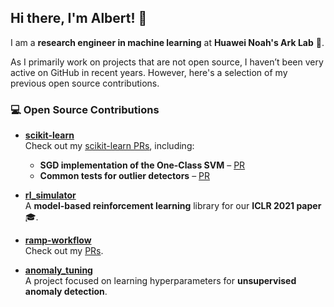 ## Hi there, I'm Albert! 👋

I am a **research engineer in machine learning** at **Huawei Noah's Ark Lab** 🚀.

As I primarily work on projects that are not open source, I haven’t been very active on GitHub in recent years. However, here's a selection of my previous open source contributions.
### 💻 Open Source Contributions
- **[scikit-learn](https://github.com/scikit-learn/scikit-learn)**  
  Check out my [scikit-learn PRs](https://github.com/scikit-learn/scikit-learn/pulls?q=is%3Apr+author%3Aalbertcthomas), including:
  - **SGD implementation of the One-Class SVM** – [PR](https://github.com/scikit-learn/scikit-learn/pull/10027)
  - **Common tests for outlier detectors** – [PR](https://github.com/scikit-learn/scikit-learn/pull/9270)
  
- **[rl_simulator](https://github.com/ramp-kits/rl_simulator)**  
  A **model-based reinforcement learning** library for our **ICLR 2021 paper** 🎓.

- **[ramp-workflow](https://github.com/paris-saclay-cds/ramp-workflow)**  
  Check out my [PRs](https://github.com/albertcthomas/anomaly_tuning).

- **[anomaly_tuning](https://github.com/albertcthomas/anomaly_tuning)**  
  A project focused on learning hyperparameters for **unsupervised anomaly detection**.

<!--
**albertcthomas/albertcthomas** is a ✨ _special_ ✨ repository because its `README.md` (this file) appears on your GitHub profile.

Here are some ideas to get you started:

- 🔭 I’m currently working on ...
- 🌱 I’m currently learning ...
- 👯 I’m looking to collaborate on ...
- 🤔 I’m looking for help with ...
- 💬 Ask me about ...
- 📫 How to reach me: ...
- 😄 Pronouns: ...
- ⚡ Fun fact: ...
-->
